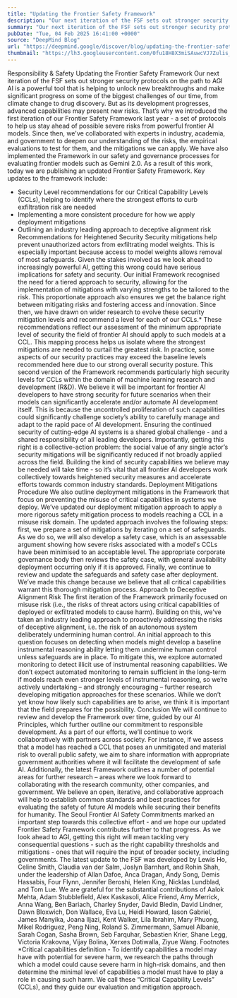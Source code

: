 ```yaml
---
title: "Updating the Frontier Safety Framework"
description: "Our next iteration of the FSF sets out stronger security protocols on the path to AGI"
summary: "Our next iteration of the FSF sets out stronger security protocols on the path to AGI"
pubDate: "Tue, 04 Feb 2025 16:41:00 +0000"
source: "DeepMind Blog"
url: "https://deepmind.google/discover/blog/updating-the-frontier-safety-framework/"
thumbnail: "https://lh3.googleusercontent.com/0fu18H8X3miSAuwcVJ7Zulis_LZAL7F4bIFU7FYFA2dGx3Rm3HHlm5N202B0dtKBuS7iI5SD1QgpFPuU-O3TPzb7iG1Ns-loZzinRB3M3X3W-MAgIQ=w528-h297-n-nu-rw"
---
```


Responsibility & Safety
Updating the Frontier Safety Framework
Our next iteration of the FSF sets out stronger security protocols on the path to AGI
AI is a powerful tool that is helping to unlock new breakthroughs and make significant progress on some of the biggest challenges of our time, from climate change to drug discovery. But as its development progresses, advanced capabilities may present new risks.
That’s why we introduced the first iteration of our Frontier Safety Framework last year - a set of protocols to help us stay ahead of possible severe risks from powerful frontier AI models. Since then, we've collaborated with experts in industry, academia, and government to deepen our understanding of the risks, the empirical evaluations to test for them, and the mitigations we can apply. We have also implemented the Framework in our safety and governance processes for evaluating frontier models such as Gemini 2.0. As a result of this work, today we are publishing an updated Frontier Safety Framework.
Key updates to the framework include:
- Security Level recommendations for our Critical Capability Levels (CCLs), helping to identify where the strongest efforts to curb exfiltration risk are needed
- Implementing a more consistent procedure for how we apply deployment mitigations
- Outlining an industry leading approach to deceptive alignment risk
Recommendations for Heightened Security
Security mitigations help prevent unauthorized actors from exfiltrating model weights. This is especially important because access to model weights allows removal of most safeguards. Given the stakes involved as we look ahead to increasingly powerful AI, getting this wrong could have serious implications for safety and security. Our initial Framework recognised the need for a tiered approach to security, allowing for the implementation of mitigations with varying strengths to be tailored to the risk. This proportionate approach also ensures we get the balance right between mitigating risks and fostering access and innovation.
Since then, we have drawn on wider research to evolve these security mitigation levels and recommend a level for each of our CCLs.* These recommendations reflect our assessment of the minimum appropriate level of security the field of frontier AI should apply to such models at a CCL. This mapping process helps us isolate where the strongest mitigations are needed to curtail the greatest risk. In practice, some aspects of our security practices may exceed the baseline levels recommended here due to our strong overall security posture.
This second version of the Framework recommends particularly high security levels for CCLs within the domain of machine learning research and development (R&D). We believe it will be important for frontier AI developers to have strong security for future scenarios when their models can significantly accelerate and/or automate AI development itself. This is because the uncontrolled proliferation of such capabilities could significantly challenge society’s ability to carefully manage and adapt to the rapid pace of AI development.
Ensuring the continued security of cutting-edge AI systems is a shared global challenge - and a shared responsibility of all leading developers. Importantly, getting this right is a collective-action problem: the social value of any single actor’s security mitigations will be significantly reduced if not broadly applied across the field. Building the kind of security capabilities we believe may be needed will take time - so it’s vital that all frontier AI developers work collectively towards heightened security measures and accelerate efforts towards common industry standards.
Deployment Mitigations Procedure
We also outline deployment mitigations in the Framework that focus on preventing the misuse of critical capabilities in systems we deploy. We’ve updated our deployment mitigation approach to apply a more rigorous safety mitigation process to models reaching a CCL in a misuse risk domain.
The updated approach involves the following steps: first, we prepare a set of mitigations by iterating on a set of safeguards. As we do so, we will also develop a safety case, which is an assessable argument showing how severe risks associated with a model's CCLs have been minimised to an acceptable level. The appropriate corporate governance body then reviews the safety case, with general availability deployment occurring only if it is approved. Finally, we continue to review and update the safeguards and safety case after deployment. We’ve made this change because we believe that all critical capabilities warrant this thorough mitigation process.
Approach to Deceptive Alignment Risk
The first iteration of the Framework primarily focused on misuse risk (i.e., the risks of threat actors using critical capabilities of deployed or exfiltrated models to cause harm). Building on this, we've taken an industry leading approach to proactively addressing the risks of deceptive alignment, i.e. the risk of an autonomous system deliberately undermining human control.
An initial approach to this question focuses on detecting when models might develop a baseline instrumental reasoning ability letting them undermine human control unless safeguards are in place. To mitigate this, we explore automated monitoring to detect illicit use of instrumental reasoning capabilities.
We don’t expect automated monitoring to remain sufficient in the long-term if models reach even stronger levels of instrumental reasoning, so we’re actively undertaking – and strongly encouraging – further research developing mitigation approaches for these scenarios. While we don’t yet know how likely such capabilities are to arise, we think it is important that the field prepares for the possibility.
Conclusion
We will continue to review and develop the Framework over time, guided by our AI Principles, which further outline our commitment to responsible development.
As a part of our efforts, we’ll continue to work collaboratively with partners across society. For instance, if we assess that a model has reached a CCL that poses an unmitigated and material risk to overall public safety, we aim to share information with appropriate government authorities where it will facilitate the development of safe AI. Additionally, the latest Framework outlines a number of potential areas for further research – areas where we look forward to collaborating with the research community, other companies, and government.
We believe an open, iterative, and collaborative approach will help to establish common standards and best practices for evaluating the safety of future AI models while securing their benefits for humanity. The Seoul Frontier AI Safety Commitments marked an important step towards this collective effort - and we hope our updated Frontier Safety Framework contributes further to that progress. As we look ahead to AGI, getting this right will mean tackling very consequential questions - such as the right capability thresholds and mitigations - ones that will require the input of broader society, including governments.
The latest update to the FSF was developed by Lewis Ho, Celine Smith, Claudia van der Salm, Joslyn Barnhart, and Rohin Shah, under the leadership of Allan Dafoe, Anca Dragan, Andy Song, Demis Hassabis, Four Flynn, Jennifer Beroshi, Helen King, Nicklas Lundblad, and Tom Lue. We are grateful for the substantial contributions of Aalok Mehta, Adam Stubblefield, Alex Kaskasoli, Alice Friend, Amy Merrick, Anna Wang, Ben Bariach, Charley Snyder, David Bledin, David Lindner, Dawn Bloxwich, Don Wallace, Eva Lu, Heidi Howard, Iason Gabriel, James Manyika, Joana Iljazi, Kent Walker, Lila Ibrahim, Mary Phuong, Mikel Rodriguez, Peng Ning, Roland S. Zimmermann, Samuel Albanie, Sarah Cogan, Sasha Brown, Seb Farquhar, Sebastien Krier, Shane Legg, Victoria Krakovna, Vijay Bolina, Xerxes Dotiwalla, Ziyue Wang.
Footnotes
*Critical capabilities definition - To identify capabilities a model may have with potential for severe harm, we research the paths through which a model could cause severe harm in high-risk domains, and then determine the minimal level of capabilities a model must have to play a role in causing such harm. We call these “Critical Capability Levels” (CCLs), and they guide our evaluation and mitigation approach.
